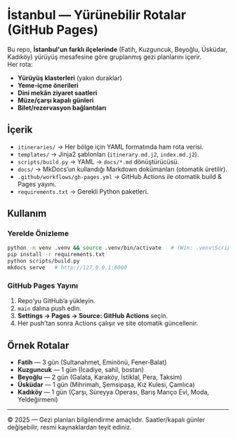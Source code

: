 # İstanbul — Yürünebilir Rotalar (GitHub Pages)

Bu repo, **İstanbul'un farklı ilçelerinde** (Fatih, Kuzguncuk, Beyoğlu, Üsküdar, Kadıköy) yürüyüş mesafesine göre gruplanmış gezi planlarını içerir.  
Her rota:

- **Yürüyüş klasterleri** (yakın duraklar)
- **Yeme‑içme önerileri**
- **Dini mekân ziyaret saatleri**
- **Müze/çarşı kapalı günleri**
- **Bilet/rezervasyon bağlantıları**

## İçerik

- `itineraries/` → Her bölge için YAML formatında ham rota verisi.
- `templates/` → Jinja2 şablonları (`itinerary.md.j2`, `index.md.j2`).
- `scripts/build.py` → YAML → `docs/*.md` dönüştürücüsü.
- `docs/` → MkDocs’un kullandığı Markdown dokümanları (otomatik üretilir).
- `.github/workflows/gh-pages.yml` → GitHub Actions ile otomatik build & Pages yayını.
- `requirements.txt` → Gerekli Python paketleri.

## Kullanım

### Yerelde Önizleme

```bash
python -m venv .venv && source .venv/bin/activate   # (Win: .venv\Scripts\activate)
pip install -r requirements.txt
python scripts/build.py
mkdocs serve   # http://127.0.0.1:8000
```

### GitHub Pages Yayını

1. Repo’yu GitHub’a yükleyin.
2. `main` dalına push edin.
3. **Settings → Pages → Source: GitHub Actions** seçin.
4. Her push’tan sonra Actions çalışır ve site otomatik güncellenir.

## Örnek Rotalar

- **Fatih** — 3 gün (Sultanahmet, Eminönü, Fener‑Balat)
- **Kuzguncuk** — 1 gün (İcadiye, sahil, bostan)
- **Beyoğlu** — 2 gün (Galata, Karaköy, İstiklal, Pera, Taksim)
- **Üsküdar** — 1 gün (Mihrimah, Şemsipaşa, Kız Kulesi, Çamlıca)
- **Kadıköy** — 1 gün (Çarşı, Süreyya Operası, Barış Manço Evi, Moda, Yeldeğirmeni)

---

© 2025 — Gezi planları bilgilendirme amaçlıdır. Saatler/kapalı günler değişebilir, resmi kaynaklardan teyit ediniz.
